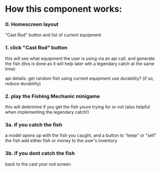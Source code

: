 # How this component works:

### 0. Homescreen layout

"Cast Rod" button and list of current equipment

### 1. click "Cast Rod" button

this will see what equipment the user is using via an api call, and generate the fish (this is done as it will help later wth a legendary catch at the same time)

api details:
get random fish using current equipment
use durability? (if so, reduce durability)

### 2. play the Fishing Mechanic minigame

this will determine if you get the fish youre trying for or not (also helpful when implementing the legendary catch!)

### 3a. if you catch the fish

a model opens up with the fish you caught, and a button to "keep" or "sell" the fish
add either fish or money to the user's inventory

### 3b. if you dont catch the fish

back to the cast your rod screen
